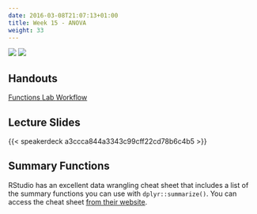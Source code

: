 ```yaml
---
date: 2016-03-08T21:07:13+01:00
title: Week 15 - ANOVA
weight: 33
---
```

![](https://img.shields.io/badge/semester-Fall%2C%202017-blue.svg) ![](https://img.shields.io/badge/release-updated-brightgreen.svg) 

## Handouts

<a class="btn btn-primary btn-outline btn-xs{{end}}" href="https://github.com/slu-soc5050/Week-15/blob/master/Functions/week-15-r.pdf" target="_blank"> Functions </a>
<a class="btn btn-primary btn-outline btn-xs{{end}}" href="https://github.com/slu-soc5050/Week-15/blob/master/Lab/week-15-lab.pdf" target="_blank"> Lab </a>
<a class="btn btn-primary btn-outline btn-xs{{end}}" href="https://github.com/slu-soc5050/Week-15/blob/master/Workflow/week-15-workflow.pdf" target="_blank"> Workflow </a>

## Lecture Slides
{{< speakerdeck a3ccca844a3343c99cff22cd78b6c4b5 >}}

## Summary Functions
RStudio has an excellent data wrangling cheat sheet that includes a list of the summary functions you can use with `dplyr::summarize()`. You can access the cheat sheet [from their website](https://github.com/rstudio/cheatsheets/raw/master/data-transformation.pdf).
